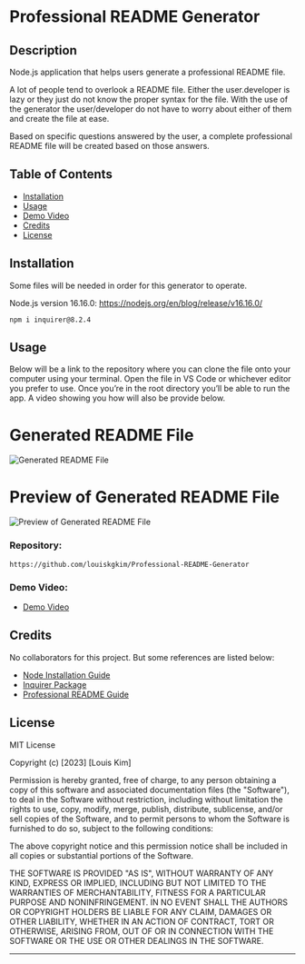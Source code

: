 # Professional README Generator

## Description

Node.js application that helps users generate a professional README file.

A lot of people tend to overlook a README file. Either the user.developer is lazy or they just do not know the proper syntax for the file. With the use of the generator the user/developer do not have to worry about either of them and create the file at ease.

Based on specific questions answered by the user, a complete professional README file will be created based on those answers.

## Table of Contents

- [Installation](#installation)
- [Usage](#usage)
- [Demo Video](#demovideo)
- [Credits](#credits)
- [License](#license)

## Installation
Some files will be needed in order for this generator to operate.

Node.js version 16.16.0: https://nodejs.org/en/blog/release/v16.16.0/

```
npm i inquirer@8.2.4
```

## Usage

Below will be a link to the repository where you can clone the file onto your computer using your terminal. 
Open the file in VS Code or whichever editor you prefer to use. Once you’re in the root directory you’ll be able to run the app.
A video showing you how will also be provide below.

# Generated README File
![Generated README File](https://user-images.githubusercontent.com/115679155/212218969-129baf66-a628-4b37-9391-93cb6e575858.png)

# Preview of Generated README File
![Preview of Generated README File](https://user-images.githubusercontent.com/115679155/212218965-bf926a8f-c59a-4cfb-970d-1a269959e699.png)


### Repository:
```
https://github.com/louiskgkim/Professional-README-Generator   
```

### Demo Video:

- [Demo Video](https://drive.google.com/file/d/17jzAC6ap_BKl2MfOZedtSDsamm4yYsfG/view?usp=share_link)

## Credits

No collaborators for this project. But some references are listed below:

- [Node Installation Guide](https://coding-boot-camp.github.io/full-stack/nodejs/how-to-install-nodejs/)
- [Inquirer Package](https://www.npmjs.com/package/inquirer/v/8.2.4/)
- [Professional README Guide](https://coding-boot-camp.github.io/full-stack/github/professional-readme-guide/)

## License

MIT License

Copyright (c) [2023] [Louis Kim]

Permission is hereby granted, free of charge, to any person obtaining a copy
of this software and associated documentation files (the "Software"), to deal
in the Software without restriction, including without limitation the rights
to use, copy, modify, merge, publish, distribute, sublicense, and/or sell
copies of the Software, and to permit persons to whom the Software is
furnished to do so, subject to the following conditions:

The above copyright notice and this permission notice shall be included in all
copies or substantial portions of the Software.

THE SOFTWARE IS PROVIDED "AS IS", WITHOUT WARRANTY OF ANY KIND, EXPRESS OR
IMPLIED, INCLUDING BUT NOT LIMITED TO THE WARRANTIES OF MERCHANTABILITY,
FITNESS FOR A PARTICULAR PURPOSE AND NONINFRINGEMENT. IN NO EVENT SHALL THE
AUTHORS OR COPYRIGHT HOLDERS BE LIABLE FOR ANY CLAIM, DAMAGES OR OTHER
LIABILITY, WHETHER IN AN ACTION OF CONTRACT, TORT OR OTHERWISE, ARISING FROM,
OUT OF OR IN CONNECTION WITH THE SOFTWARE OR THE USE OR OTHER DEALINGS IN THE
SOFTWARE.

---
